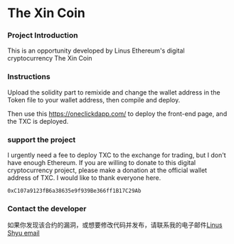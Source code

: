 # The Xin Coin

### Project Introduction

This is an opportunity developed by Linus Ethereum's digital cryptocurrency The Xin Coin

### Instructions

Upload the solidity part to remixide and change the wallet address in the Token file to your wallet address, then compile and deploy.

Then use this https://oneclickdapp.com/ to deploy the front-end page, and the TXC is deployed.

### support the project

I urgently need a fee to deploy TXC to the exchange for trading, but I don't have enough Ethereum. If you are willing to donate to this digital cryptocurrency project, please make a donation at the official wallet address of TXC. I would like to thank everyone here.

```
0xC107a9123fB6a38635e9f939Be366ff1B17C29Ab
```

### Contact the developer

如果你发现该合约的漏洞，或想要修改代码并发布，请联系我的电子邮件[Linus Shyu email](linusshyu@gmail.com)
